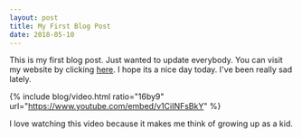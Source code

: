 ```yaml
---
layout: post
title: My First Blog Post
date: 2018-05-10
---
```

This is my first blog post. Just wanted to update everybody. You can visit my website by clicking [here](http://maxwirt.com). I hope its a nice day today. I've been really sad lately.

{% include blog/video.html ratio="16by9" url="https://www.youtube.com/embed/v1CiINFsBkY" %}

I love watching this video because it makes me think of growing up as a kid.
